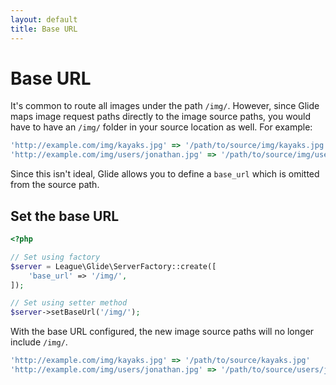 ```yaml
---
layout: default
title: Base URL
---
```


# Base URL

It's common to route all images under the path `/img/`. However, since Glide maps image request paths directly to the image source paths, you would have to have an `/img/` folder in your source location as well. For example:

~~~ js
'http://example.com/img/kayaks.jpg' => '/path/to/source/img/kayaks.jpg'
'http://example.com/img/users/jonathan.jpg' => '/path/to/source/img/users/jonathan.jpg'
~~~

Since this isn't ideal, Glide allows you to define a `base_url` which is omitted from the source path.

## Set the base URL

~~~ php
<?php

// Set using factory
$server = League\Glide\ServerFactory::create([
    'base_url' => '/img/',
]);

// Set using setter method
$server->setBaseUrl('/img/');
~~~

With the base URL configured, the new image source paths will no longer include `/img/`.

~~~ js
'http://example.com/img/kayaks.jpg' => '/path/to/source/kayaks.jpg'
'http://example.com/img/users/jonathan.jpg' => '/path/to/source/users/jonathan.jpg'
~~~